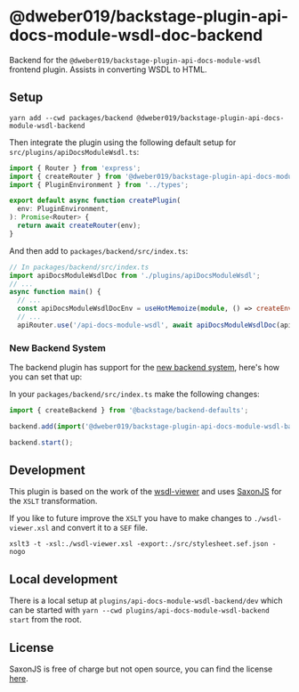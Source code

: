 # @dweber019/backstage-plugin-api-docs-module-wsdl-doc-backend

Backend for the `@dweber019/backstage-plugin-api-docs-module-wsdl` frontend plugin. Assists in converting WSDL to HTML.

## Setup

```
yarn add --cwd packages/backend @dweber019/backstage-plugin-api-docs-module-wsdl-backend
```

Then integrate the plugin using the following default setup for `src/plugins/apiDocsModuleWsdl.ts`:

```ts
import { Router } from 'express';
import { createRouter } from '@dweber019/backstage-plugin-api-docs-module-wsdl-backend';
import { PluginEnvironment } from '../types';

export default async function createPlugin(
  env: PluginEnvironment,
): Promise<Router> {
  return await createRouter(env);
}
```

And then add to `packages/backend/src/index.ts`:

```ts
// In packages/backend/src/index.ts
import apiDocsModuleWsdlDoc from './plugins/apiDocsModuleWsdl';
// ...
async function main() {
  // ...
  const apiDocsModuleWsdlDocEnv = useHotMemoize(module, () => createEnv('apiDocsModuleWsdl'));
  // ...
  apiRouter.use('/api-docs-module-wsdl', await apiDocsModuleWsdlDoc(apiDocsModuleWsdlDocEnv));
```

### New Backend System

The backend plugin has support for the [new backend system](https://backstage.io/docs/backend-system/), here's how you can set that up:

In your `packages/backend/src/index.ts` make the following changes:

```ts
import { createBackend } from '@backstage/backend-defaults';

backend.add(import('@dweber019/backstage-plugin-api-docs-module-wsdl-backend'));

backend.start();
```

## Development

This plugin is based on the work of the [wsdl-viewer](https://github.com/tomi-vanek/wsdl-viewer) and uses
[SaxonJS](https://www.saxonica.com/saxon-js/index.xml) for the `XSLT` transformation.

If you like to future improve the `XSLT` you have to make changes to `./wsdl-viewer.xsl` and convert it to a `SEF` file.

```shell
xslt3 -t -xsl:./wsdl-viewer.xsl -export:./src/stylesheet.sef.json -nogo
```

## Local development

There is a local setup at `plugins/api-docs-module-wsdl-backend/dev` which can be started with `yarn --cwd plugins/api-docs-module-wsdl-backend start` from the root.

## License

SaxonJS is free of charge but not open source, you can find the license [here](https://www.saxonica.com/saxon-js/documentation2/index.html#!conditions/public-license).
